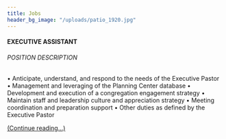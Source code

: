 ```yaml
---
title: Jobs
header_bg_image: "/uploads/patio_1920.jpg"
---
```


#### EXECUTIVE ASSISTANT

###### POSITION DESCRIPTION
• Anticipate, understand, and respond to the needs of the Executive Pastor 
• Management and leveraging of the Planning Center database
• Development and execution of a congregation engagement strategy
• Maintain staff and leadership culture and appreciation strategy
• Meeting coordination and preparation support
• Other duties as defined by the Executive Pastor

[(Continue reading...)](/uploads/Executive%20Assistant%20-%20Job%20Description%20-%201.3.2021.pdf)


